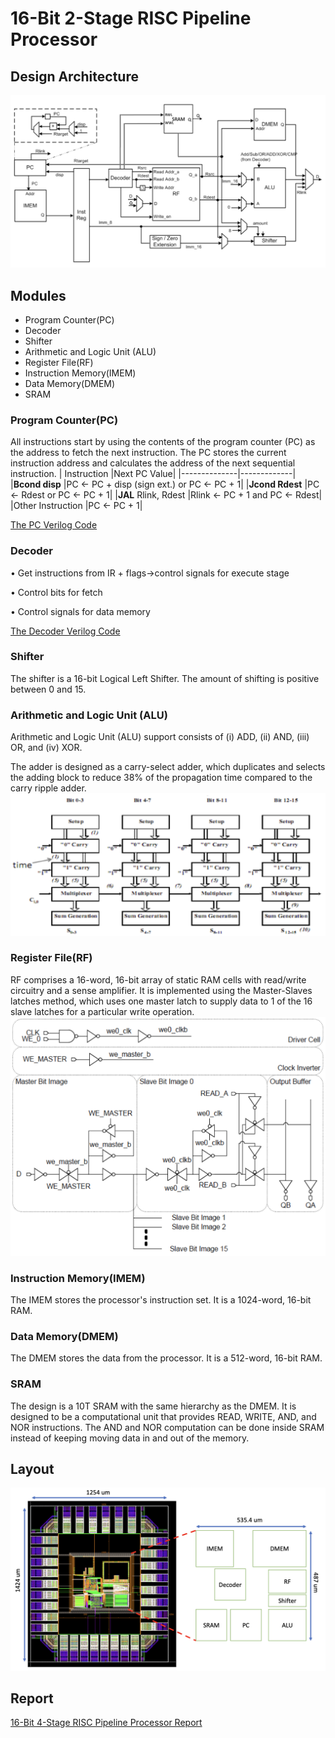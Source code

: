 # 16-Bit 2-Stage RISC Pipeline Processor

## Design Architecture
<img src="/Figure/Processor_Arch.png">

## Modules
- Program Counter(PC)
- Decoder
- Shifter
- Arithmetic and Logic Unit (ALU)
- Register File(RF)
-  Instruction Memory(IMEM)
-  Data Memory(DMEM)
- SRAM

### Program Counter(PC)
All instructions start by using the contents of the program counter (PC) as the address to fetch the next instruction. The PC stores the current instruction address and calculates the address of the next sequential instruction.
|  Instruction |Next PC Value|
|--------------|-------------|
|**Bcond disp**        |PC <- PC + disp (sign ext.) or PC <- PC + 1|
|**Jcond Rdest**       |PC <- Rdest or PC <- PC + 1|
|**JAL** Rlink, Rdest  |Rlink <- PC + 1 and PC <- Rdest|
|Other Instruction     |PC <- PC + 1|

[The PC Verilog Code](Code/PC.v)


### Decoder
• Get instructions from IR + flags→control signals for execute stage

• Control bits for fetch

• Control signals for data memory

[The Decoder Verilog Code](Code/decode.v)

### Shifter
The shifter is a 16-bit Logical Left Shifter. The amount of shifting is positive between 0 and 15.

### Arithmetic and Logic Unit (ALU)
Arithmetic and Logic Unit (ALU) support consists of (i) ADD, (ii) AND, (iii) OR, and (iv) XOR.

The adder is designed as a carry-select adder, which duplicates and selects the adding block to reduce 38% of the propagation time compared to the carry ripple adder.
<img src="/Figure/carry_select.png">

### Register File(RF)
RF comprises a 16-word, 16-bit array of static RAM cells with read/write circuitry and a sense amplifier. It is implemented using the Master-Slaves latches method, which uses one master latch to supply data to 1 of the 16 slave latches for a particular write operation.
<img src="/Figure/RegisterFile.png">

### Instruction Memory(IMEM)
The IMEM stores the processor's instruction set. It is a 1024-word, 16-bit RAM.

### Data Memory(DMEM)
The DMEM stores the data from the processor. It is a 512-word, 16-bit RAM.

### SRAM
The design is a 10T SRAM with the same hierarchy as the DMEM. It is designed to be a computational unit that provides READ, WRITE, AND, and NOR instructions. The AND and NOR computation can be done inside SRAM instead of keeping moving data in and out of the memory.

## Layout
<img src="/Figure/layout_placement.png">

## Report
[16-Bit 4-Stage RISC Pipeline Processor Report](Final_Report.pdf)
